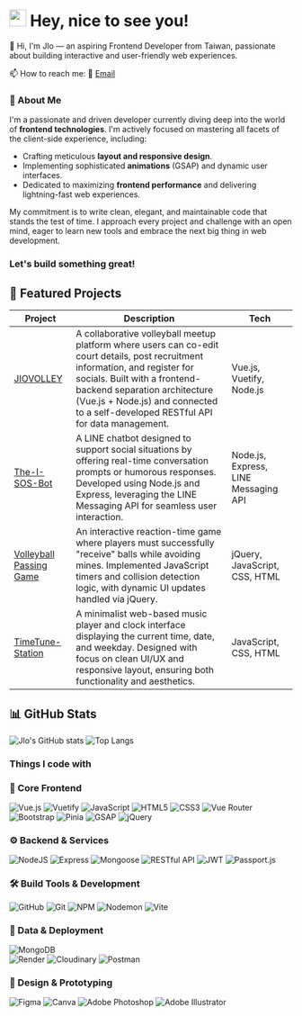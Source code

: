 <h1><img src="https://emojis.slackmojis.com/emojis/images/1531849430/4246/blob-sunglasses.gif?1531849430" width="30"/> Hey, nice to see you! </h1>
👋 Hi, I'm Jlo — an aspiring Frontend Developer from Taiwan, passionate about building interactive and user-friendly web experiences.

📫 How to reach me: 📧 [Email](mailto:ts01545387@gmail.com)

### 🚀 About Me
I'm a passionate and driven developer currently diving deep into the world of **frontend technologies**. I'm actively focused on mastering all facets of the client-side experience, including:

- Crafting meticulous **layout and responsive design**.
- Implementing sophisticated **animations** (GSAP) and dynamic user interfaces.
- Dedicated to maximizing **frontend performance** and delivering lightning-fast web experiences.

My commitment is to write clean, elegant, and maintainable code that stands the test of time. I approach every project and challenge with an open mind, eager to learn new tools and embrace the next big thing in web development.

### **Let's build something great!**

## 🌟 Featured Projects
| Project | Description | Tech |
|---------|-------------|------|
| [JIOVOLLEY](https://jlo-1992.github.io/jiovolley/) | A collaborative volleyball meetup platform where users can co-edit court details, post recruitment information, and register for socials. Built with a frontend-backend separation architecture (Vue.js + Node.js) and connected to a self-developed RESTful API for data management. | Vue.js, Vuetify, Node.js |
| [The-I-SOS-Bot](https://github.com/jlo-1992/The-I-SOS-Bot) | A LINE chatbot designed to support social situations by offering real-time conversation prompts or humorous responses. Developed using Node.js and Express, leveraging the LINE Messaging API for seamless user interaction. | Node.js, Express, LINE Messaging API |
| [Volleyball Passing Game](https://jlo-1992.github.io/passing-game/volleyball.html) | An interactive reaction-time game where players must successfully "receive" balls while avoiding mines. Implemented JavaScript timers and collision detection logic, with dynamic UI updates handled via jQuery. | jQuery, JavaScript, CSS, HTML |
| [TimeTune-Station](https://jlo-1992.github.io/-TimeTune-Station/) |A minimalist web-based music player and clock interface displaying the current time, date, and weekday. Designed with focus on clean UI/UX and responsive layout, ensuring both functionality and aesthetics. | JavaScript, CSS, HTML |

## 📊 GitHub Stats
![Jlo's GitHub stats](https://github-readme-stats.vercel.app/api?username=jlo-1992&show_icons=true&theme=tokyonight)
![Top Langs](https://github-readme-stats.vercel.app/api/top-langs/?username=jlo-1992&layout=compact&theme=tokyonight)

### Things I code with
### 🎨 Core Frontend
![Vue.js](https://img.shields.io/badge/vue.js-%2335495e.svg?style=for-the-badge&logo=vuedotjs&logoColor=%234FC08D)
![Vuetify](https://img.shields.io/badge/Vuetify-1867C0?style=for-the-badge&logo=vuetify&logoColor=white)
![JavaScript](https://img.shields.io/badge/javascript-%23323330.svg?style=for-the-badge&logo=javascript&logoColor=%23F7DF1E)
![HTML5](https://img.shields.io/badge/html5-%23E34F26.svg?style=for-the-badge&logo=html5&logoColor=white)
![CSS3](https://img.shields.io/badge/css3-%231572B6.svg?style=for-the-badge&logo=css3&logoColor=white) 
![Vue Router](https://img.shields.io/badge/Vue_Router-4FC08D?style=for-the-badge&logo=vue.js&logoColor=white)
![Bootstrap](https://img.shields.io/badge/Bootstrap-563D7C?style=for-the-badge&logo=bootstrap&logoColor=white)
![Pinia](https://img.shields.io/badge/Pinia-FFD700?style=for-the-badge)
![GSAP](https://img.shields.io/badge/GSAP-88CE02?style=for-the-badge&logo=greensock&logoColor=white)
![jQuery](https://img.shields.io/badge/jQuery-0769AD?style=for-the-badge&logo=jquery&logoColor=white)

### ⚙️ Backend & Services
![NodeJS](https://img.shields.io/badge/Node.js-43853D?style=for-the-badge&logo=node.js&logoColor=white)
![Express](https://img.shields.io/badge/Express.js-404D59?style=for-the-badge)
![Mongoose](https://img.shields.io/badge/Mongoose-880000?style=for-the-badge&logo=mongoose&logoColor=white)
![RESTful API](https://img.shields.io/badge/RESTful%20API-02569B?style=for-the-badge)
![JWT](https://img.shields.io/badge/JWT-000000?style=for-the-badge&logo=jsonwebtokens)
![Passport.js](https://img.shields.io/badge/Passport.js-34E27A?style=for-the-badge)

### 🛠 Build Tools & Development
![GitHub](https://img.shields.io/badge/github-%23121011.svg?style=for-the-badge&logo=github&logoColor=white)
![Git](https://img.shields.io/badge/git-%23F05033.svg?style=for-the-badge&logo=git&logoColor=white)
![NPM](https://img.shields.io/badge/NPM-%23CB3837.svg?style=for-the-badge&logo=npm&logoColor=white)
![Nodemon](https://img.shields.io/badge/NODEMON-%23323330.svg?style=for-the-badge&logo=nodemon&logoColor=%BBDEAD)
![Vite](https://img.shields.io/badge/vite-%23646CFF.svg?style=for-the-badge&logo=vite&logoColor=white)

### 💾 Data & Deployment
![MongoDB](https://img.shields.io/badge/MongoDB-%234ea94b.svg?style=for-the-badge&logo=mongodb&logoColor=white)    
![Render](https://img.shields.io/badge/Render-46E3B7?style=for-the-badge&logo=render&logoColor=white)
![Cloudinary](https://img.shields.io/badge/Cloudinary-3448C5?style=for-the-badge&logo=cloudinary&logoColor=white)
![Postman](https://img.shields.io/badge/Postman-FF6C37?style=for-the-badge&logo=postman&logoColor=white)

### 🎨 Design & Prototyping
![Figma](https://img.shields.io/badge/figma-%23F24E1E.svg?style=for-the-badge&logo=figma&logoColor=white)
![Canva](https://img.shields.io/badge/Canva-%2300C4CC.svg?style=for-the-badge&logo=Canva&logoColor=white)
![Adobe Photoshop](https://img.shields.io/badge/adobe%20photoshop-%2331A8FF.svg?style=for-the-badge&logo=adobe%20photoshop&logoColor=white)
![Adobe Illustrator](https://img.shields.io/badge/adobe%20illustrator-%23FF9A00.svg?style=for-the-badge&logo=adobe%20illustrator&logoColor=white)
<!--
**jlo-1992/jlo-1992** is a ✨ _special_ ✨ repository because its `README.md` (this file) appears on your GitHub profile.

Here are some ideas to get you started:

- 🔭 I’m currently working on ...
- 🌱 I’m currently learning ...
- 👯 I’m looking to collaborate on ...
- 🤔 I’m looking for help with ...
- 💬 Ask me about ...
- 📫 How to reach me: ...
- 😄 Pronouns: ...
- ⚡ Fun fact: ...
-->

